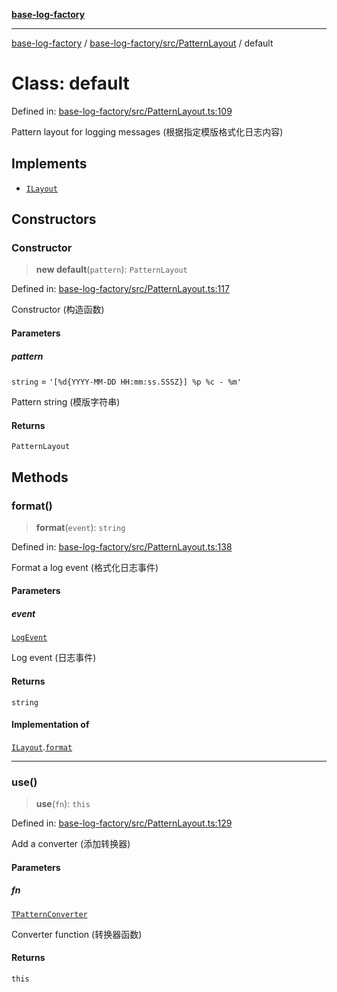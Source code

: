 [**base-log-factory**](../../../../index.md)

***

[base-log-factory](../../../../index.md) / [base-log-factory/src/PatternLayout](../index.md) / default

# Class: default

Defined in: [base-log-factory/src/PatternLayout.ts:109](https://github.com/fengxinming/log-base/blob/2c3efcb178d7ddc2410225a9c002fea10b6d1b2d/packages/base-log-factory/src/PatternLayout.ts#L109)

Pattern layout for logging messages (根据指定模版格式化日志内容)

## Implements

- [`ILayout`](../../typings/interfaces/ILayout.md)

## Constructors

### Constructor

> **new default**(`pattern`): `PatternLayout`

Defined in: [base-log-factory/src/PatternLayout.ts:117](https://github.com/fengxinming/log-base/blob/2c3efcb178d7ddc2410225a9c002fea10b6d1b2d/packages/base-log-factory/src/PatternLayout.ts#L117)

Constructor (构造函数)

#### Parameters

##### pattern

`string` = `'[%d{YYYY-MM-DD HH:mm:ss.SSSZ}] %p %c - %m'`

Pattern string (模版字符串)

#### Returns

`PatternLayout`

## Methods

### format()

> **format**(`event`): `string`

Defined in: [base-log-factory/src/PatternLayout.ts:138](https://github.com/fengxinming/log-base/blob/2c3efcb178d7ddc2410225a9c002fea10b6d1b2d/packages/base-log-factory/src/PatternLayout.ts#L138)

Format a log event (格式化日志事件)

#### Parameters

##### event

[`LogEvent`](../../typings/interfaces/LogEvent.md)

Log event (日志事件)

#### Returns

`string`

#### Implementation of

[`ILayout`](../../typings/interfaces/ILayout.md).[`format`](../../typings/interfaces/ILayout.md#format)

***

### use()

> **use**(`fn`): `this`

Defined in: [base-log-factory/src/PatternLayout.ts:129](https://github.com/fengxinming/log-base/blob/2c3efcb178d7ddc2410225a9c002fea10b6d1b2d/packages/base-log-factory/src/PatternLayout.ts#L129)

Add a converter (添加转换器)

#### Parameters

##### fn

[`TPatternConverter`](../../typings/type-aliases/TPatternConverter.md)

Converter function (转换器函数)

#### Returns

`this`
